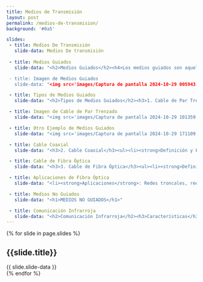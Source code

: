 ```yaml
---
title: Medios de Transmisión
layout: post
permalink: /medios-de-transmision/
background: '#0a5'

slides:
 - title: Medios De Transmisión
   slide-data: Medios De transmisión
   
 - title: Medios Guiados
   slide-data: "<h2>Medios Guiados</h2><h4>Los medios guiados son aquellos que utilizan un soporte físico para transmitir señales. Se consideran parte de la capa física de las comunicaciones de datos y son cruciales para establecer conexiones eficientes y fiables.</h4>

 - title: Imagen de Medios Guiados
   slide-data: "<img src='images/Captura de pantalla 2024-10-29 005943.jpg' style='width: 400%; max-width: 900px; border-radius: 6%;'>"

 - title: Tipos de Medios Guiados
   slide-data: "<h2>Tipos de Medios Guiados</h2><h3>1. Cable de Par Trenzado</h3><ul><li><strong>¿QUÈ ES?</strong>: Consiste en pares de hilos de cobre trenzados para reducir la interferencia electromagnética.</li><li><strong>Tipos</strong>:<ul><li><strong>Unshielded Twisted Pair (UTP)</strong>: Sin apantallamiento, más común en aplicaciones de red.</li><li><strong>Shielded Twisted Pair (STP)</strong>: Con apantallamiento, usado en entornos con alta interferencia.</li></ul></li><li><strong>Aplicaciones</strong>: Utilizado en telefonía y redes de área local (LAN).</li></ul>"

 - title: Imagen de Cable de Par Trenzado
   slide-data: "<img src='images/Captura de pantalla 2024-10-29 101359.jpg' style='width: 400%; max-width: 900px; border-radius: 6%;'>"

 - title: Otro Ejemplo de Medios Guiados
   slide-data: "<img src='images/Captura de pantalla 2024-10-29 171109.jpg' style='width: 400%; max-width: 900px; border-radius: 6%;'>"

 - title: Cable Coaxial
   slide-data: "<h3>2. Cable Coaxial</h3><ul><li><strong>Definición y Estructura</strong>: Compuesto por un conductor central rodeado de aislamiento y un escudo metálico que protege contra el ruido.</li><li><strong>Rendimiento</strong>: Ofrece una mayor capacidad de transmisión en comparación con el par trenzado, aunque tiene mayor atenuación.</li><li><strong>Aplicaciones</strong>:<ul><li>Redes telefónicas analógicas y digitales (hasta 600 Mbps).</li><li>Ethernet tradicional (10Base-2 y 10Base-5).</li><li>Redes de cable de televisión (aunque muchas han sido reemplazadas por fibra óptica).</li></ul></li></ul>"

 - title: Cable de Fibra Óptica
   slide-data: "<h3>3. Cable de Fibra Óptica</h3><ul><li><strong>Definición y Estructura</strong>: Consta de un núcleo de vidrio o plástico que transmite señales como luz, rodeado de un revestimiento y una capa protectora.</li><li><strong>Modos de Propagación</strong>:<ul><li><strong>Multimodo</strong>: Permite múltiples caminos de luz; incluye fibras de índice escalonado y graduado, que afectan la distorsión de la señal.</li><li><strong>Monomodo</strong>: Utiliza un haz estrecho de luz, permitiendo menos distorsión y mayor distancia.</li></ul></li><li><strong>Rendimiento</strong>: Menor atenuación, requiere menos repetidores (aproximadamente diez veces menos que el coaxial o el par trenzado).</li></ul>"

 - title: Aplicaciones de Fibra Óptica
   slide-data: "<li><strong>Aplicaciones</strong>: Redes troncales, redes híbridas que combinan fibra y coaxial, y redes de área local como 100Base-FX (Fast Ethernet).</li>"

 - title: Medios No Guiados
   slide-data: "<h1>MEDIOS NO GUIADOS</h1>"

 - title: Comunicación Infrarroja
   slide-data: "<h2>Comunicación Infrarroja</h2><h3>Características</h3><ul><li><strong>Frecuencia</strong>: Opera en la banda de infrarrojos, aproximadamente a 400 THz.</li><li><strong>Ancho de Banda</strong>: Su amplio ancho de banda permite la transmisión de datos digitales a altas tasas de datos.</li></ul>"
---
```


{% for slide in page.slides %}                 
<section data-background="{% if slide.image %}{{slide.image}}{% elsif slide.background %}{{slide.background}}{% else %}{{page.background}}{% endif %}">
        <h1>{{slide.title}}</h1>{{ slide.slide-data }}

</section>               
{% endfor %}
    
